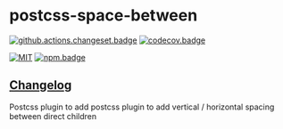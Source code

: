 # postcss-space-between

[![github.actions.changeset.badge]][github.actions.changeset] [![codecov.badge]][codecov]

[![MIT][license.badge]][license] [![npm.badge]][npm]

## [Changelog][changelog]

Postcss plugin to add postcss plugin to add vertical / horizontal spacing between direct children

[changelog]: ./CHANGELOG.md

<!-- npm -->
[npm.badge]: https://img.shields.io/npm/v/postcss-space-between
[npm]: https://www.npmjs.com/package/postcss-space-between

<!-- heading badge -->
[license.badge]: https://img.shields.io/badge/license-MIT-blue.svg
[license]: ./LICENSE
[github.actions.changeset.badge]: https://github.com/vnphanquang/postcsss-space-between/actions/workflows/changeset.yaml/badge.svg
[github.actions.changeset]: https://github.com/vnphanquang/postcss-space-between/actions/workflows/changeset.yaml
[codecov.badge]: https://codecov.io/gh/vnphanquang/postcss-space-between/branch/main/graph/badge.svg?token=fi6Al6JEGA
[codecov]: https://codecov.io/github/vnphanquang/postcsss-space-between?branch=main
